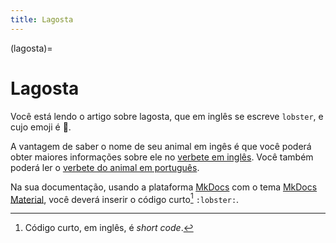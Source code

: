 ```yaml
---
title: Lagosta
---
```


(lagosta)=

# Lagosta

Você está lendo o artigo sobre lagosta, que em inglês se escreve 
`lobster`, e cujo emoji é 🦞.

A vantagem de saber o nome de seu animal em ingês é que você poderá obter maiores informações sobre ele no [verbete em inglês](wikien:lobster). 
Você também poderá ler o [verbete do animal em português](wikipt:lagosta).

Na sua documentação, usando a plataforma [MkDocs](https://www.mkdocs.org/) com o tema [MkDocs Material](https://squidfunk.github.io/mkdocs-material/),
você deverá inserir o código curto[^1] `:lobster:`.

[^1]: Código curto, em inglês, é *short code*.
